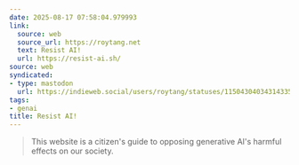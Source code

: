 ```yaml
---
date: 2025-08-17 07:58:04.979993
link:
  source: web
  source_url: https://roytang.net
  text: Resist AI!
  url: https://resist-ai.sh/
source: web
syndicated:
- type: mastodon
  url: https://indieweb.social/users/roytang/statuses/115043040343143353
tags:
- genai
title: Resist AI!
---
```


> This website is a citizen's guide to opposing generative AI's harmful effects on our society.